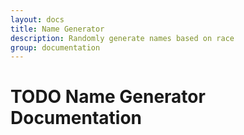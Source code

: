 ```yaml
---
layout: docs
title: Name Generator
description: Randomly generate names based on race
group: documentation
---
```


# TODO Name Generator Documentation